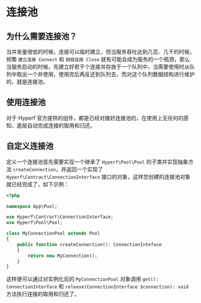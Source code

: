# 连接池

## 为什么需要连接池？

当并发量很低的时候，连接可以临时建立，但当服务吞吐达到几百、几千的时候，频繁 `建立连接 Connect` 和 `销毁连接 Close` 就有可能会成为服务的一个瓶颈，那么当服务启动的时候，先建立好若干个连接并存放于一个队列中，当需要使用时从队列中取出一个并使用，使用完后再反还到队列去，而对这个队列数据结构进行维护的，就是连接池。

## 使用连接池

对于 Hyperf 官方提供的组件，都是已经对接好连接池的，在使用上无任何的感知，底层自动完成连接的取用和归还。

## 自定义连接池

定义一个连接池首先需要实现一个继承了 `Hyperf\Pool\Pool` 的子类并实现抽象方法 `createConnection`，并返回一个实现了 `Hyperf\Contract\ConnectionInterface` 接口的对象，这样您创建的连接池对象就已经完成了，如下示例：
```php
<?php

namespace App\Pool;

use Hyperf\Contract\ConnectionInterface;
use Hyperf\Pool\Pool;

class MyConnectionPool extends Pool
{
    public function createConnection(): ConnectionInteface
    {
        return new MyConnection();
    }
}
``` 
这样便可以通过对实例化后的 `MyConnectionPool` 对象调用 `get(): ConnectionInterface` 和 `release(ConnectionInterface $connection): void` 方法执行连接的取用和归还了。   
